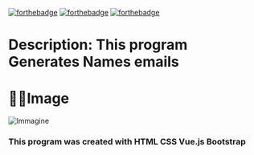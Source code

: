 [![forthebadge](https://forthebadge.com/images/badges/validated-html5.svg)](https://forthebadge.com)  [![forthebadge](https://forthebadge.com/images/badges/uses-css.svg)](https://forthebadge.com) [![forthebadge](https://forthebadge.com/images/badges/made-with-vue.svg)](https://forthebadge.com)

<h1>Description: This program Generates Names emails</h1>

<h1>👨‍💻Image</h1>

![Immagine](https://user-images.githubusercontent.com/103877241/203439184-ebd5fd3c-cc3d-4414-8d8e-e4fd8ed12428.png)



<h3>This program was created with HTML CSS Vue.js Bootstrap</h3>
